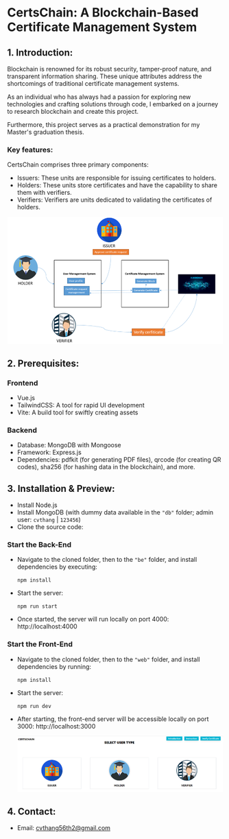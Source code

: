 # CertsChain: A Blockchain-Based Certificate Management System

## 1. Introduction:

Blockchain is renowned for its robust security, tamper-proof nature, and transparent information sharing. These unique attributes address the shortcomings of traditional certificate management systems.

As an individual who has always had a passion for exploring new technologies and crafting solutions through code, I embarked on a journey to research blockchain and create this project.

Furthermore, this project serves as a practical demonstration for my Master's graduation thesis.

### **Key features:**

CertsChain comprises three primary components:

- Issuers: These units are responsible for issuing certificates to holders.
- Holders: These units store certificates and have the capability to share them with verifiers.
- Verifiers: Verifiers are units dedicated to validating the certificates of holders.

![CertsChain system](certschain-system.png)

## 2. Prerequisites:

### **Frontend**

- Vue.js
- TailwindCSS: A tool for rapid UI development
- Vite: A build tool for swiftly creating assets

### **Backend**

- Database: MongoDB with Mongoose
- Framework: Express.js
- Dependencies: pdfkit (for generating PDF files), qrcode (for creating QR codes), sha256 (for hashing data in the blockchain), and more.

## 3. Installation & Preview:

- Install Node.js
- Install MongoDB (with dummy data available in the `"db"` folder; admin user: `cvthang` | `123456`)
- Clone the source code:

### Start the Back-End

- Navigate to the cloned folder, then to the `"be"` folder, and install dependencies by executing:

  ```
  npm install
  ```

- Start the server:

  ```
  npm run start
  ```

- Once started, the server will run locally on port 4000: http://localhost:4000

### Start the Front-End

- Navigate to the cloned folder, then to the `"web"` folder, and install dependencies by running:

  ```
  npm install
  ```

- Start the server:

  ```
  npm run dev
  ```

- After starting, the front-end server will be accessible locally on port 3000: http://localhost:3000

  ![CertsChain Home](certschain-home.png)

## 4. Contact:

- Email: cvthang56th2@gmail.com
